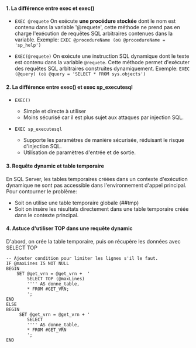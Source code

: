 #### 1. La différence entre exec et exec()
* ``EXEC @requete``
    On exécute __une procédure stockée__ dont le nom est contenu dans la variable '@requete', cette méthode ne prend pas en charge l'exécution de requêtes SQL arbitraires contenues dans la variable.
    Exemple: ``EXEC @procedureName (où @procedureName = 'sp_help')``

* ``EXEC(@requete)``
    On exécute une instruction SQL dynamique dont le texte est contenu dans la variable ``@requete``. Cette méthode permet d'exécuter des requêtes SQL arbitraires construites dynamiquement.
    Exemple: ``EXEC (@query) (où @query = 'SELECT * FROM sys.objects')``

#### 2. La différence entre exec() et exec sp_executesql
* ``EXEC()``
    * Simple et directe à utiliser
    * Moins sécurisé car il est plus sujet aux attaques par injection SQL.

* ``EXEC sp_executesql``
    * Supporte les paramètres de manière sécurisée, réduisant le risque d'injection SQL.
    * Utilisation de paramètres d'entrée et de sortie.

#### 3. Requête dynamic et table temporaire
En SQL Server, les tables temporaires créées dans un contexte d'exécution dynamique ne sont pas accessible dans l'environnement d'appel principal.
Pour contourner le problème:
* Soit on utilise une table temporaire globale (##tmp)
* Soit on insère les résultats directement dans une table temporaire créée dans le contexte principal.

#### 4. Astuce d'utiliser TOP dans une requête dynamic
D'abord, on crée la table temporaire, puis on récupère les données avec SELECT TOP
````
-- Ajouter condition pour limiter les lignes s'il le faut.
IF @maxLines IS NOT NULL
BEGIN
	SET @get_vrn = @get_vrn +  ' 
		SELECT TOP (@maxLines)
		'''' AS donne_table,
		* FROM #GET_VRN;
		';
END
ELSE
BEGIN
	 SET @get_vrn = @get_vrn + '
		SELECT  			
		'''' AS donne_table,
		* FROM #GET_VRN
		';
END
````

